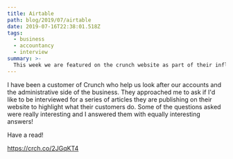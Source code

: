 ```yaml
---
title: Airtable
path: blog/2019/07/airtable
date: 2019-07-16T22:38:01.518Z
tags:
  - business
  - accountancy
  - interview
summary: >-
  This week we are featured on the crunch website as part of their influencer programme
---
```


I have been a customer of Crunch who help us look after our accounts and the administrative side of the business. They approached me to ask if I'd like to be interviewed for a series of articles they are publishing on their website to highlight what their customers do. Some of the questions asked were really interesting and I answered them with equally interesting answers!

Have a read!

https://crch.co/2JGqKT4